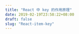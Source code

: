 ```yaml
---
title: "React 中 key 的作用原理"
date: 2019-02-19T23:58:22+08:00
draft: false
slug: "React-item-key"
---
```

